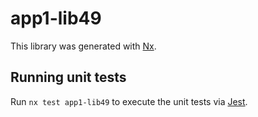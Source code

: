 # app1-lib49

This library was generated with [Nx](https://nx.dev).

## Running unit tests

Run `nx test app1-lib49` to execute the unit tests via [Jest](https://jestjs.io).
